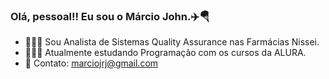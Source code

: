 ### Olá, pessoal!! Eu sou o Márcio John.✈️🪂


- 🧑🏻‍💼 Sou Analista de Sistemas Quality Assurance nas Farmácias Nissei.
- 👨🏻‍🎓 Atualmente estudando Programação com os cursos da ALURA.
- 📩 Contato: marciojrj@gmail.com

